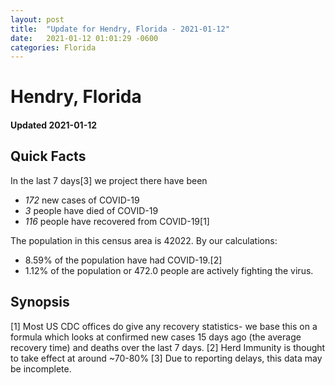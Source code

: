 ```yaml
---
layout: post
title:  "Update for Hendry, Florida - 2021-01-12"
date:   2021-01-12 01:01:29 -0600
categories: Florida
---
```


# Hendry, Florida
#### Updated 2021-01-12

## Quick Facts

In the last 7 days[3] we project there have been
- *172* new cases of COVID-19
- *3* people have died of COVID-19
- *116* people have recovered from COVID-19[1]

The population in this census area is 42022. By our calculations:
- 8.59% of the population have had COVID-19.[2]
- 1.12% of the population or 472.0 people are actively fighting the virus.

## Synopsis




[1] Most US CDC offices do give any recovery statistics- we base this on a formula which looks at confirmed new cases
15 days ago (the average recovery time) and deaths over the last 7 days.
[2] Herd Immunity is thought to take effect at around ~70-80%
[3] Due to reporting delays, this data may be incomplete. 
    